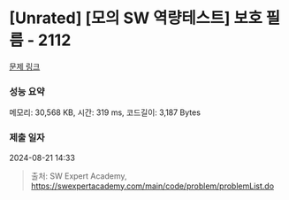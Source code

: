 # [Unrated] [모의 SW 역량테스트] 보호 필름 - 2112 

[문제 링크](https://swexpertacademy.com/main/code/problem/problemDetail.do?contestProbId=AV5V1SYKAaUDFAWu) 

### 성능 요약

메모리: 30,568 KB, 시간: 319 ms, 코드길이: 3,187 Bytes

### 제출 일자

2024-08-21 14:33



> 출처: SW Expert Academy, https://swexpertacademy.com/main/code/problem/problemList.do